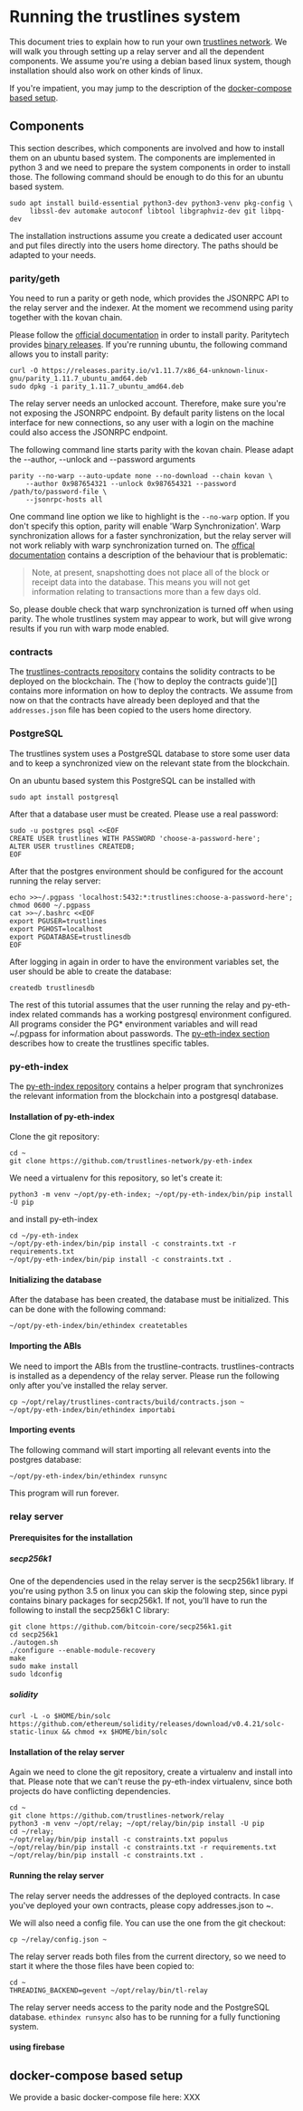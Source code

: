 # Running the trustlines system

This document tries to explain how to run your own [trustlines
network](https://trustlines.network/). We will walk you through setting up a
relay server and all the dependent components. We assume you're using a debian
based linux system, though installation should also work on other kinds of
linux.

If you're impatient, you may jump to the description of the [docker-compose
based setup](#docker-compose-based-setup).

## Components

This section describes, which components are involved and how to install them on
an ubuntu based system. The components are implemented in python 3 and we need
to prepare the system components in order to install those. The following
command should be enough to do this for an ubuntu based system.

```
sudo apt install build-essential python3-dev python3-venv pkg-config \
     libssl-dev automake autoconf libtool libgraphviz-dev git libpq-dev
```

The installation instructions assume you create a dedicated user account and put
files directly into the users home directory. The paths should be adapted to
your needs.

### parity/geth

You need to run a parity or geth node, which provides the JSONRPC API to the
relay server and the indexer. At the moment we recommend using parity together
with the kovan chain.

Please follow the [official documentation](https://wiki.parity.io/Setup) in
order to install parity. Paritytech provides [binary
releases](https://github.com/paritytech/parity-ethereum/releases). If you're
running ubuntu, the following command allows you to install parity:

```
curl -O https://releases.parity.io/v1.11.7/x86_64-unknown-linux-gnu/parity_1.11.7_ubuntu_amd64.deb
sudo dpkg -i parity_1.11.7_ubuntu_amd64.deb
```

The relay server needs an unlocked account. Therefore, make sure you're not
exposing the JSONRPC endpoint. By default parity listens on the local interface
for new connections, so any user with a login on the machine could also access
the JSONRPC endpoint.

<!-- XXX Explain how to create an account -->

The following command line starts parity with the kovan chain. Please adapt the
--author, --unlock and --password arguments

```
parity --no-warp --auto-update none --no-download --chain kovan \
    --author 0x987654321 --unlock 0x987654321 --password /path/to/password-file \
    --jsonrpc-hosts all
```

One command line option we like to highlight is the `--no-warp` option. If you
don't specify this option, parity will enable 'Warp Synchronization'. Warp
synchronization allows for a faster synchronization, but the relay server will
not work reliably with warp synchronization turned on. The [offical
documentation](https://wiki.parity.io/Getting-Synced#warp-synchronization)
contains a description of the behaviour that is problematic:

> Note, at present, snapshotting does not place all of the block or receipt data
> into the database. This means you will not get information relating to
> transactions more than a few days old.

So, please double check that warp synchronization is turned off when using
parity. The whole trustlines system may appear to work, but will give wrong
results if you run with warp mode enabled.

### contracts
The [trustlines-contracts
repository](https://github.com/trustlines-network/contracts) contains the
solidity contracts to be deployed on the blockchain. The ('how to deploy the
contracts guide')[] <!-- XXX --> contains more information on how to deploy the
contracts. We assume from now on that the contracts have already been deployed
and that the `addresses.json` file has been copied to the users home directory.

<!-- XXX Does that even get created while deploying the contracts? -->

### PostgreSQL
The trustlines system uses a PostgreSQL database to store some user data and to
keep a synchronized view on the relevant state from the blockchain.

On an ubuntu based system this PostgreSQL can be installed with
```
sudo apt install postgresql
```

After that a database user must be created. Please use a real password:
```
sudo -u postgres psql <<EOF
CREATE USER trustlines WITH PASSWORD 'choose-a-password-here';
ALTER USER trustlines CREATEDB;
EOF
```

After that the postgres environment should be configured for the account running
the relay server:
```
echo >>~/.pgpass 'localhost:5432:*:trustlines:choose-a-password-here'; chmod 0600 ~/.pgpass
cat >>~/.bashrc <<EOF
export PGUSER=trustlines
export PGHOST=localhost
export PGDATABASE=trustlinesdb
EOF
```

After logging in again in order to have the environment variables set, the user
should be able to create the database:

```
createdb trustlinesdb
```


The rest of this tutorial assumes that the user running the relay and
py-eth-index related commands has a working postgresql environment configured.
All programs consider the PG* environment variables and will read ~/.pgpass for
information about passwords. The [py-eth-index section](#py-eth-index) describes
how to create the trustlines specific tables.

### py-eth-index
The [py-eth-index repository](https://github.com/trustlines-network/py-eth-index)
contains a helper program that synchronizes the relevant information from the
blockchain into a postgresql database.

#### Installation of py-eth-index

Clone the git repository:
```
cd ~
git clone https://github.com/trustlines-network/py-eth-index
```
We need a virtualenv for this repository, so let's create it:
```
python3 -m venv ~/opt/py-eth-index; ~/opt/py-eth-index/bin/pip install -U pip
```
and install py-eth-index
```
cd ~/py-eth-index
~/opt/py-eth-index/bin/pip install -c constraints.txt -r requirements.txt
~/opt/py-eth-index/bin/pip install -c constraints.txt .
```
#### Initializing the database
After the database has been created, the database must be initialized. This can
be done with the following command:

```
~/opt/py-eth-index/bin/ethindex createtables
```
#### Importing the ABIs
We need to import the ABIs from the trustline-contracts. trustlines-contracts is
installed as a dependency of the relay server. Please run the following only
after you've installed the relay server.

```
cp ~/opt/relay/trustlines-contracts/build/contracts.json ~
~/opt/py-eth-index/bin/ethindex importabi
```

#### Importing events
The following command will start importing all relevant events into the postgres
database:

```
~/opt/py-eth-index/bin/ethindex runsync
```
This program will run forever.


### relay server
#### Prerequisites for the installation
##### secp256k1
One of the dependencies used in the relay server is the secp256k1 library. If
you're using python 3.5 on linux you can skip the folowing step, since pypi
contains binary packages for secp256k1. If not, you'll have to run the following
to install the secp256k1 C library:

```
git clone https://github.com/bitcoin-core/secp256k1.git
cd secp256k1
./autogen.sh
./configure --enable-module-recovery
make
sudo make install
sudo ldconfig
```

##### solidity
```
curl -L -o $HOME/bin/solc https://github.com/ethereum/solidity/releases/download/v0.4.21/solc-static-linux && chmod +x $HOME/bin/solc
```

#### Installation of the relay server

Again we need to clone the git repository, create a virtualenv and install into
that. Please note that we can't reuse the py-eth-index virtualenv, since both
projects do have conflicting dependencies.
```
cd ~
git clone https://github.com/trustlines-network/relay
python3 -m venv ~/opt/relay; ~/opt/relay/bin/pip install -U pip
cd ~/relay;
~/opt/relay/bin/pip install -c constraints.txt populus
~/opt/relay/bin/pip install -c constraints.txt -r requirements.txt
~/opt/relay/bin/pip install -c constraints.txt .
```

#### Running the relay server

The relay server needs the addresses of the deployed contracts. In case you've
deployed your own contracts, please copy addresses.json to ~.

We will also need a config file. You can use the one from the git checkout:

```
cp ~/relay/config.json ~
```

The relay server reads  both files from the current directory, so we need to start it where the those files have been copied to:

```
cd ~
THREADING_BACKEND=gevent ~/opt/relay/bin/tl-relay
```

The relay server needs access to the parity node and the PostgreSQL database.
`ethindex runsync` also has to be running for a fully functioning system.

#### using firebase
<!-- do we even want to describe this -->


## docker-compose based setup
We provide a basic docker-compose file here: XXX

